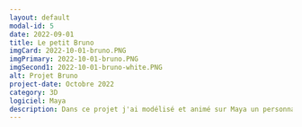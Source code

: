```yaml
---
layout: default
modal-id: 5
date: 2022-09-01
title: Le petit Bruno
imgCard: 2022-10-01-bruno.PNG
imgPrimary: 2022-10-01-bruno.PNG
imgSecond1: 2022-10-01-bruno-white.PNG
alt: Projet Bruno
project-date: Octobre 2022
category: 3D
logiciel: Maya
description: Dans ce projet j'ai modélisé et animé sur Maya un personnage pour lui donner une pose dynamique qui correspondait au style de décor que j'avais choisi. Pour rester dans le style de décor que j'avais choisi je n'ai mis qu'une texture noire pour ne rendre visible que la silhouette de mon personnage et ses yeux.
---
```

